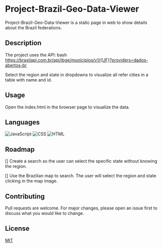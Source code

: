 # Project-Brazil-Geo-Data-Viewer
Project-Brazil-Geo-Data-Viewer is a static page in web to show details about the Brazil federations. 

## Description

The project uses the API: 
bash
https://brasilapi.com.br/api/ibge/municipios/v1/{UF}?providers=dados-abertos-br

Select the region and state in dropdowns to visualize all refer cities in a table with name and id.

## Usage

Open the index.html in the browser page to visualize the data. 

## Languages
![JavaScript](https://img.shields.io/badge/JavaScript-323330?style=for-the-badge&logo=javascript&logoColor=F7DF1E)  ![CSS](https://img.shields.io/badge/CSS3-1572B6?style=for-the-badge&logo=css3&logoColor=white)  ![HTML](https://img.shields.io/badge/HTML5-E34F26?style=for-the-badge&logo=html5&logoColor=white)

## Roadmap

[] Create a search so the user can select the specific state without knowing the region.

[] Use the Brazilian map to search. The user will select the region and state clicking in the map image.

## Contributing

Pull requests are welcome. For major changes, please open an issue first
to discuss what you would like to change.


## License

[MIT](https://choosealicense.com/licenses/mit/)
